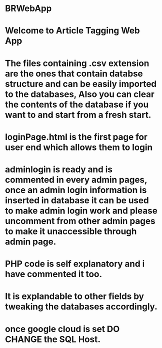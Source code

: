 # BRWebApp
# Welcome to Article Tagging Web App
# The files containing .csv extension are the ones that contain databse structure and can be easily imported to the databases, Also you can clear the contents of the database if you want to and start from a fresh start.
# loginPage.html is the first page for user end which allows them to login
# adminlogin is ready and is commented in every admin pages, once an admin login information is inserted in database it can be used to make admin login work and please uncomment from other admin pages to make it unaccessible through admin page.
# PHP code is self explanatory and i have commented it too.
# It is explandable to other fields by tweaking the databases accordingly.
# once google cloud is set DO CHANGE the SQL Host.
